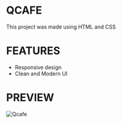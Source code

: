 # QCAFE

This project was made using HTML and CSS

# FEATURES

- Responsive design
- Clean and Modern UI

# PREVIEW
![Qcafe](https://github.com/user-attachments/assets/6c30f0ca-49cb-4115-ba81-a790616dfe7a)
